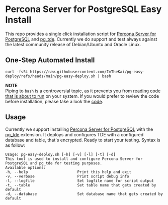 # Percona Server for PostgreSQL Easy Install 
This repo provides a single click installation script for [Percona Server for PostgreSQL](https://docs.percona.com/postgresql/17/index.html) and [pg_tde](https://percona.github.io/pg_tde/main/index.html). Currently we do support and test always against the latest community release of Debian/Ubuntu and Oracle Linux.

## One-Step Automated Install
```
curl -fsSL https://raw.githubusercontent.com/ImTheKai/pg-easy-deploy/refs/heads/main/pg-easy-deploy.sh | bash
```

**NOTE**  
Piping to `bash` is a controversial topic, as it prevents you from [reading code that is about to run](https://raw.githubusercontent.com/ImTheKai/pg-easy-deploy/refs/heads/main/pg-easy-deploy.sh) on your system. If you would prefer to review the code before installation, please take a look the [code](https://raw.githubusercontent.com/ImTheKai/pg-easy-deploy/refs/heads/main/pg-easy-deploy.sh).  

## Usage
Currently we support installing [Percona Server for PostgreSQL](https://docs.percona.com/postgresql/17/index.html) with the [pg_tde](https://percona.github.io/pg_tde/main/index.html) extension. It deploys and configures TDE with a configured database and table, that's encrypted. Ready to start your testing. 
Syntax is as follow:

```
Usage: pg-easy-deploy.sh [-h] [-v] [-l] [-t] [-d]
This tool is used to install and configure Percona Server for PostgreSQL and pg_tde for testing purposes.
Available options:
-h, --help                      Print this help and exit
-v, --verbose                   Print script debug info
-l, --logfile                   Set logfile name for script output
-t, --table                     Set table name that gets created by default
-d, --database                  Set database name that gets created by default
```
